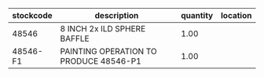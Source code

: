 |stockcode|description|quantity|location|
|---------|-----------|--------|--------|
|48546|8 INCH 2x ILD SPHERE BAFFLE|1.00||
|48546-F1|PAINTING OPERATION TO PRODUCE 48546-P1|1.00||

